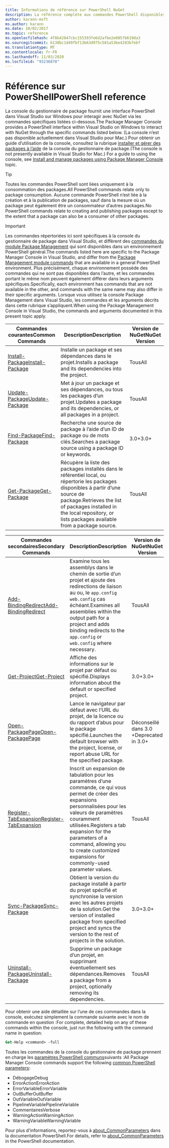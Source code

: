 ```yaml
---
title: Informations de référence sur PowerShell NuGet
description: La référence complète aux commandes PowerShell disponibles dans la console du gestionnaire de package NuGet dans Visual Studio.
author: karann-msft
ms.author: karann
ms.date: 10/02/2017
ms.topic: reference
ms.openlocfilehash: 4f8b42847cbc155393fe6d2afbe2e0857b619da3
ms.sourcegitcommit: b138bc1d49fbf13b63d975c581a53be4283b7ebf
ms.translationtype: MT
ms.contentlocale: fr-FR
ms.lasthandoff: 11/03/2020
ms.locfileid: "93236878"
---
```

# <a name="powershell-reference"></a><span data-ttu-id="33526-103">Référence sur PowerShell</span><span class="sxs-lookup"><span data-stu-id="33526-103">PowerShell reference</span></span>

<span data-ttu-id="33526-104">La console du gestionnaire de package fournit une interface PowerShell dans Visual Studio sur Windows pour interagir avec NuGet via les commandes spécifiques listées ci-dessous.</span><span class="sxs-lookup"><span data-stu-id="33526-104">The Package Manager Console provides a PowerShell interface within Visual Studio on Windows to interact with NuGet through the specific commands listed below.</span></span> <span data-ttu-id="33526-105">(La console n’est pas disponible actuellement dans Visual Studio pour Mac.) Pour obtenir un guide d’utilisation de la console, consultez la rubrique [installer et gérer des packages à l’aide](../consume-packages/install-use-packages-powershell.md) de la console du gestionnaire de package.</span><span class="sxs-lookup"><span data-stu-id="33526-105">(The console is not presently available in Visual Studio for Mac.) For a guide to using the console, see [Install and manage packages using Package Manager Console](../consume-packages/install-use-packages-powershell.md) topic.</span></span>

> [!Tip]
> <span data-ttu-id="33526-106">Toutes les commandes PowerShell sont liées uniquement à la consommation des packages.</span><span class="sxs-lookup"><span data-stu-id="33526-106">All PowerShell commands relate only to package consumption.</span></span> <span data-ttu-id="33526-107">Aucune commande PowerShell n’est liée à la création et à la publication de packages, sauf dans la mesure où un package peut également être un consommateur d’autres packages.</span><span class="sxs-lookup"><span data-stu-id="33526-107">No PowerShell commands relate to creating and publishing packages except to the extent that a package can also be a consumer of other packages.</span></span>

> [!Important]
> <span data-ttu-id="33526-108">Les commandes répertoriées ici sont spécifiques à la console du gestionnaire de package dans Visual Studio, et diffèrent des [commandes du module Package Management](/powershell/module/packagemanagement/?view=powershell-6) qui sont disponibles dans un environnement PowerShell général.</span><span class="sxs-lookup"><span data-stu-id="33526-108">The commands listed here are specific to the Package Manager Console in Visual Studio, and differ from the [Package Management module commands](/powershell/module/packagemanagement/?view=powershell-6) that are available in a general PowerShell environment.</span></span> <span data-ttu-id="33526-109">Plus précisément, chaque environnement possède des commandes qui ne sont pas disponibles dans l’autre, et les commandes portant le même nom peuvent également différer dans leurs arguments spécifiques.</span><span class="sxs-lookup"><span data-stu-id="33526-109">Specifically, each environment has commands that are not available in the other, and commands with the same name may also differ in their specific arguments.</span></span> <span data-ttu-id="33526-110">Lorsque vous utilisez la console Package Management dans Visual Studio, les commandes et les arguments décrits dans cette rubrique s’appliquent.</span><span class="sxs-lookup"><span data-stu-id="33526-110">When using the Package Management Console in Visual Studio, the commands and arguments documented in this present topic apply.</span></span>

| <span data-ttu-id="33526-111">Commandes courantes</span><span class="sxs-lookup"><span data-stu-id="33526-111">Common Commands</span></span> | <span data-ttu-id="33526-112">Description</span><span class="sxs-lookup"><span data-stu-id="33526-112">Description</span></span> | <span data-ttu-id="33526-113">Version de NuGet</span><span class="sxs-lookup"><span data-stu-id="33526-113">NuGet Version</span></span> |
| --- | --- | --- |
| [<span data-ttu-id="33526-114">Install-Package</span><span class="sxs-lookup"><span data-stu-id="33526-114">Install-Package</span></span>](ps-reference/ps-ref-install-package.md) | <span data-ttu-id="33526-115">Installe un package et ses dépendances dans le projet.</span><span class="sxs-lookup"><span data-stu-id="33526-115">Installs a package and its dependencies into the project.</span></span> | <span data-ttu-id="33526-116">Tous</span><span class="sxs-lookup"><span data-stu-id="33526-116">All</span></span> |
| [<span data-ttu-id="33526-117">Update-Package</span><span class="sxs-lookup"><span data-stu-id="33526-117">Update-Package</span></span>](ps-reference/ps-ref-update-package.md) | <span data-ttu-id="33526-118">Met à jour un package et ses dépendances, ou tous les packages d’un projet.</span><span class="sxs-lookup"><span data-stu-id="33526-118">Updates a package and its dependencies, or all packages in a project.</span></span> | <span data-ttu-id="33526-119">Tous</span><span class="sxs-lookup"><span data-stu-id="33526-119">All</span></span> |
| [<span data-ttu-id="33526-120">Find-Package</span><span class="sxs-lookup"><span data-stu-id="33526-120">Find-Package</span></span>](ps-reference/ps-ref-find-package.md) | <span data-ttu-id="33526-121">Recherche une source de package à l’aide d’un ID de package ou de mots clés.</span><span class="sxs-lookup"><span data-stu-id="33526-121">Searches a package source using a package ID or keywords.</span></span> | <span data-ttu-id="33526-122">3.0+</span><span class="sxs-lookup"><span data-stu-id="33526-122">3.0+</span></span> |
| [<span data-ttu-id="33526-123">Get-Package</span><span class="sxs-lookup"><span data-stu-id="33526-123">Get-Package</span></span>](ps-reference/ps-ref-get-package.md) | <span data-ttu-id="33526-124">Récupère la liste des packages installés dans le référentiel local, ou répertorie les packages disponibles à partir d’une source de package.</span><span class="sxs-lookup"><span data-stu-id="33526-124">Retrieves the list of packages installed in the local repository, or lists packages available from a package source.</span></span> | <span data-ttu-id="33526-125">Tous</span><span class="sxs-lookup"><span data-stu-id="33526-125">All</span></span> |

| <span data-ttu-id="33526-126">Commandes secondaires</span><span class="sxs-lookup"><span data-stu-id="33526-126">Secondary Commands</span></span> | <span data-ttu-id="33526-127">Description</span><span class="sxs-lookup"><span data-stu-id="33526-127">Description</span></span> | <span data-ttu-id="33526-128">Version de NuGet</span><span class="sxs-lookup"><span data-stu-id="33526-128">NuGet Version</span></span> |
| --- | --- | --- |
| [<span data-ttu-id="33526-129">Add-BindingRedirect</span><span class="sxs-lookup"><span data-stu-id="33526-129">Add-BindingRedirect</span></span>](ps-reference/ps-ref-add-bindingredirect.md) | <span data-ttu-id="33526-130">Examine tous les assemblys dans le chemin de sortie d’un projet et ajoute des redirections de liaison au ou, le `app.config` `web.config` cas échéant.</span><span class="sxs-lookup"><span data-stu-id="33526-130">Examines all assemblies within the output path for a project and adds binding redirects to the `app.config` or `web.config` where necessary.</span></span> | <span data-ttu-id="33526-131">Tous</span><span class="sxs-lookup"><span data-stu-id="33526-131">All</span></span> |
| [<span data-ttu-id="33526-132">Get-Project</span><span class="sxs-lookup"><span data-stu-id="33526-132">Get-Project</span></span>](ps-reference/ps-ref-get-project.md) | <span data-ttu-id="33526-133">Affiche des informations sur le projet par défaut ou spécifié.</span><span class="sxs-lookup"><span data-stu-id="33526-133">Displays information about the default or specified project.</span></span> | <span data-ttu-id="33526-134">3.0+</span><span class="sxs-lookup"><span data-stu-id="33526-134">3.0+</span></span> |
| [<span data-ttu-id="33526-135">Open-PackagePage</span><span class="sxs-lookup"><span data-stu-id="33526-135">Open-PackagePage</span></span>](ps-reference/ps-ref-open-packagepage.md) | <span data-ttu-id="33526-136">Lance le navigateur par défaut avec l’URL du projet, de la licence ou du rapport d’abus pour le package spécifié.</span><span class="sxs-lookup"><span data-stu-id="33526-136">Launches the default browser with the project, license, or report abuse URL for the specified package.</span></span> | <span data-ttu-id="33526-137">Déconseillé dans 3.0 +</span><span class="sxs-lookup"><span data-stu-id="33526-137">Deprecated in 3.0+</span></span> |
| [<span data-ttu-id="33526-138">Register-TabExpansion</span><span class="sxs-lookup"><span data-stu-id="33526-138">Register-TabExpansion</span></span>](ps-reference/ps-ref-register-tabexpansion.md) | <span data-ttu-id="33526-139">Inscrit un expansion de tabulation pour les paramètres d’une commande, ce qui vous permet de créer des expansions personnalisées pour les valeurs de paramètres couramment utilisées.</span><span class="sxs-lookup"><span data-stu-id="33526-139">Registers a tab expansion for the parameters of a command, allowing you to create customized expansions for commonly-used parameter values.</span></span> | <span data-ttu-id="33526-140">Tous</span><span class="sxs-lookup"><span data-stu-id="33526-140">All</span></span> |
| [<span data-ttu-id="33526-141">Sync-Package</span><span class="sxs-lookup"><span data-stu-id="33526-141">Sync-Package</span></span>](ps-reference/ps-ref-sync-package.md) | <span data-ttu-id="33526-142">Obtient la version du package installé à partir du projet spécifié et synchronise la version avec les autres projets de la solution.</span><span class="sxs-lookup"><span data-stu-id="33526-142">Get the version of installed package from specified project and syncs the version to the rest of projects in the solution.</span></span> | <span data-ttu-id="33526-143">3.0+</span><span class="sxs-lookup"><span data-stu-id="33526-143">3.0+</span></span> |
| [<span data-ttu-id="33526-144">Uninstall-Package</span><span class="sxs-lookup"><span data-stu-id="33526-144">Uninstall-Package</span></span>](ps-reference/ps-ref-uninstall-package.md) | <span data-ttu-id="33526-145">Supprime un package d’un projet, en supprimant éventuellement ses dépendances.</span><span class="sxs-lookup"><span data-stu-id="33526-145">Removes a package from a project, optionally removing its dependencies.</span></span> | <span data-ttu-id="33526-146">Tous</span><span class="sxs-lookup"><span data-stu-id="33526-146">All</span></span> |

<span data-ttu-id="33526-147">Pour obtenir une aide détaillée sur l’une de ces commandes dans la console, exécutez simplement la commande suivante avec le nom de commande en question :</span><span class="sxs-lookup"><span data-stu-id="33526-147">For complete, detailed help on any of these commands within the console, just run the following with the command name in question:</span></span>

```ps
Get-Help <command> -full
```

<span data-ttu-id="33526-148">Toutes les commandes de la console du gestionnaire de package prennent en charge les [paramètres PowerShell communs](/powershell/module/microsoft.powershell.core/about/about_commonparameters)suivants :</span><span class="sxs-lookup"><span data-stu-id="33526-148">All Package Manager Console commands support the following [common PowerShell parameters](/powershell/module/microsoft.powershell.core/about/about_commonparameters):</span></span>

- <span data-ttu-id="33526-149">Débogage</span><span class="sxs-lookup"><span data-stu-id="33526-149">Debug</span></span>
- <span data-ttu-id="33526-150">ErrorAction</span><span class="sxs-lookup"><span data-stu-id="33526-150">ErrorAction</span></span>
- <span data-ttu-id="33526-151">ErrorVariable</span><span class="sxs-lookup"><span data-stu-id="33526-151">ErrorVariable</span></span>
- <span data-ttu-id="33526-152">OutBuffer</span><span class="sxs-lookup"><span data-stu-id="33526-152">OutBuffer</span></span>
- <span data-ttu-id="33526-153">OutVariable</span><span class="sxs-lookup"><span data-stu-id="33526-153">OutVariable</span></span>
- <span data-ttu-id="33526-154">PipelineVariable</span><span class="sxs-lookup"><span data-stu-id="33526-154">PipelineVariable</span></span>
- <span data-ttu-id="33526-155">Commentaires</span><span class="sxs-lookup"><span data-stu-id="33526-155">Verbose</span></span>
- <span data-ttu-id="33526-156">WarningAction</span><span class="sxs-lookup"><span data-stu-id="33526-156">WarningAction</span></span>
- <span data-ttu-id="33526-157">WarningVariable</span><span class="sxs-lookup"><span data-stu-id="33526-157">WarningVariable</span></span>

<span data-ttu-id="33526-158">Pour plus d’informations, reportez-vous à [about_CommonParameters](/powershell/module/microsoft.powershell.core/about/about_commonparameters) dans la documentation PowerShell.</span><span class="sxs-lookup"><span data-stu-id="33526-158">For details, refer to [about_CommonParameters](/powershell/module/microsoft.powershell.core/about/about_commonparameters) in the PowerShell documentation.</span></span>